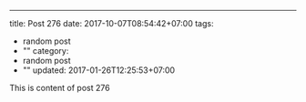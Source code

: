 ---
title: Post 276
date: 2017-10-07T08:54:42+07:00
tags:
  - random post
  - ""
category:
  - random post
  - ""
updated: 2017-01-26T12:25:53+07:00

This is content of post 276